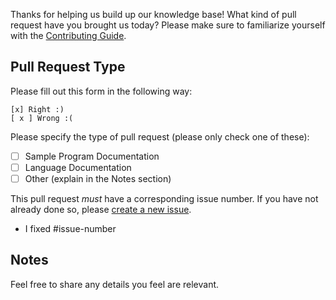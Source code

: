 Thanks for helping us build up our knowledge base! 
What kind of pull request have you brought us today?
Please make sure to familiarize yourself with the [Contributing Guide][2].

## Pull Request Type

Please fill out this form in the following way:

```
[x] Right :)
[ x ] Wrong :(
```

Please specify the type of pull request (please only check one of these):

- [ ] Sample Program Documentation
- [ ] Language Documentation
- [ ] Other (explain in the Notes section)

This pull request *must* have a corresponding issue number. If you have
not already done so, please [create a new issue][1].

- I fixed #issue-number

## Notes

Feel free to share any details you feel are relevant.

[1]: https://github.com/TheRenegadeCoder/sample-programs-website/issues/new/choose
[2]: https://github.com/TheRenegadeCoder/sample-programs-website/blob/main/.github/CONTRIBUTING.md
